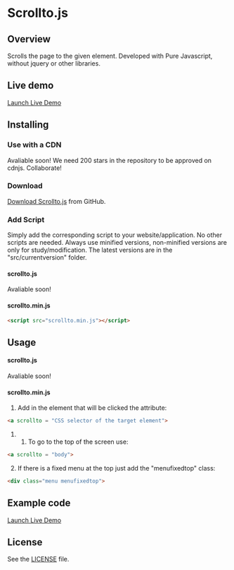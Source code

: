 # Scrollto.js

## Overview

Scrolls the page to the given element. Developed with Pure Javascript, without jquery or other libraries.

## Live demo

[Launch Live Demo](https://codepen.io/tpereira-com-br/pen/ZEWERNx)

## Installing

### Use with a CDN
Avaliable soon!
We need 200 stars in the repository to be approved on cdnjs. Collaborate!

### Download
[Download Scrollto.js](https://github.com/tpereira-com-br/scrollto.js) from GitHub.

### Add Script
Simply add the corresponding script to your website/application. No other scripts are needed.
Always use minified versions, non-minified versions are only for study/modification.
The latest versions are in the "src/currentversion" folder.

#### scrollto.js
Avaliable soon!

#### scrollto.min.js
```html
<script src="scrollto.min.js"></script>
```

## Usage

#### scrollto.js
Avaliable soon!

#### scrollto.min.js

1. Add in the element that will be clicked the attribute:
```html
<a scrollto = "CSS selector of the target element">
```

1. 1. To go to the top of the screen use:
```html
<a scrollto = "body">
```

2. If there is a fixed menu at the top just add the "menufixedtop" class:
```html
<div class="menu menufixedtop">
```

## Example code

[Launch Live Demo](https://codepen.io/tpereira-com-br/pen/ZEWERNx)

## License

See the [LICENSE](https://github.com/tpereira-com-br/scrollto.js/blob/master/LICENSE) file.
